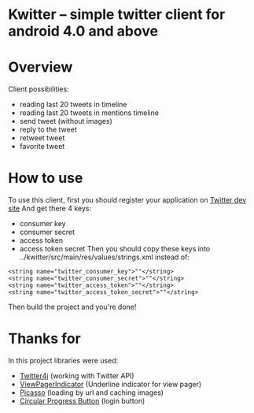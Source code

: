 # Kwitter – simple twitter client for android 4.0 and above #

# Overview #

Client possibilities:
 - reading last 20 tweets in timeline
 - reading last 20 tweets in mentions timeline
 - send tweet (without images)
 - reply to the tweet
 - retweet tweet
 - favorite tweet
 
# How to use #
To use this client, first you should register your application on [Twitter dev site](https://apps.twitter.com/)
And get there 4 keys:
 - consumer key
 - consumer secret
 - access token
 - access token secret
Then you should copy these keys into ../kwitter/src/main/res/values/strings.xml
instead of:

`<string name="twitter_consumer_key">""</string>`<br>
`<string name="twitter_consumer_secret">""</string>`<br>
`<string name="twitter_access_token">""</string>`<br>
`<string name="twitter_access_token_secret">""</string>`<br>

Then build the project and you're done!
 
# Thanks for #
In this project libraries were used:
 - [Twitter4j](https://github.com/yusuke/twitter4j) (working with Twitter API)
 - [ViewPagerIndicator](https://github.com/JakeWharton/Android-ViewPagerIndicator) (Underline indicator for view pager)
 - [Picasso](https://github.com/square/picasso) (loading by url and caching images)
 - [Circular Progress Button](https://github.com/dmytrodanylyk/circular-progress-button) (login button)

